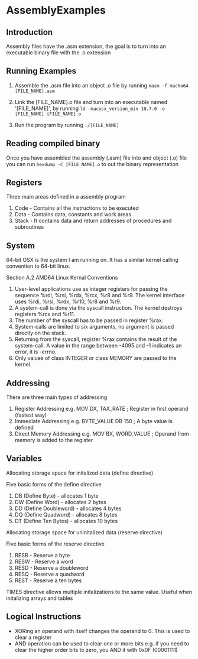 # AssemblyExamples

## Introduction

Assembly files have the .asm extension, the goal is to turn into an executable binary file with the .o extension 

## Running Examples

1. Assemble the .asm file into an object .o file by running `nasm -f macho64 [FILE_NAME].asm`

2. Link the [FILE_NAME].o file and turn into an executable named '[FILE_NAME]', by running `ld -macosx_version_min 10.7.0 -o [FILE_NAME] [FILE_NAME].o`

3. Run the program by running `./[FILE_NAME]`

## Reading compiled binary
Once you have assembled the assembly (.asm) file into and object (.o) file you can run `hexdump -C [FILE_NAME].o` to out the binary representation

## Registers

Three main areas defined in a assembly program
1. Code - Contains all the instructions to be executed
2. Data - Contains data, constants and work areas
3. Stack - It contains data and return addresses of procedures and subroutines

## System
64-bit OSX is the system I am running on. It has a similar kernel calling convention to 64-bit linux.

Section A.2 AMD64 Linux Kernal Conventions
1. User-level applications use as integer registers for passing the sequence %rdi, %rsi, %rdx, %rcx, %r8 and %r9. The kernel interface uses %rdi, %rsi, %rdx, %r10, %r8 and %r9.
2. A system-call is done via the syscall instruction. The kernel destroys registers %rcx and %r11.
3. The number of the syscall has to be passed in register %rax.
4. System-calls are limited to six arguments, no argument is passed directly on the stack.
5. Returning from the syscall, register %rax contains the result of the system-call. A value in the range between -4095 and -1 indicates an error, it is -errno.
6. Only values of class INTEGER or class MEMORY are passed to the kernel.

## Addressing

There are three main types of addressing

1. Register Addressing e.g. MOV DX, TAX_RATE		; Register in first operand (fastest way)
2. Immediate Addressing e.g. BYTE_VALUE DB 150  	; A byte value is defined
3. Direct Memory Addressing e.g. MOV BX, WORD_VALUE 	; Operand from memory is added to the register

## Variables

Allocating storage space for initalized data (define directive)

Five basic forms of the define directive
1. DB (Define Byte) - allocates 1 byte
2. DW (Define Word) - allocates 2 bytes
3. DD (Define Doubleword) - allocates 4 bytes
4. DQ (Define Quadword) - allocates 8 bytes
5. DT (Define Ten Bytes) - allocates 10 bytes

Allocating storage space for uninitalized data (reserve directive)

Five basic forms of the reserve directive
1. RESB - Reserve a byte
2. RESW - Reserve a word
3. RESD - Reserve a doubleword
4. RESQ - Reserve a quadword
5. REST - Reserve a ten bytes

TIMES directive allows multiple initalizations to the same value. Useful when initalizing arrays and tables

## Logical Instructions

- XORing an operand with itself changes the operand to 0. This is used to clear a register
- AND operation can be used to clear one or more bits e.g. if you need to clear the higher order bits to zero, you AND it with 0x0F (00001111)


